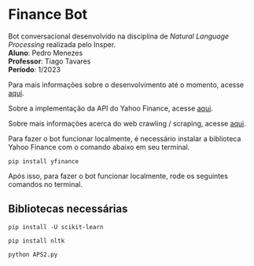 # Finance Bot

Bot conversacional desenvolvido na disciplina de *Natural Language Processing* realizada pelo Insper. <br />
**Aluno**: Pedro Menezes <br />
**Professor**: Tiago Tavares <br />
**Período**: 1/2023 <br />

Para mais informações sobre o desenvolvimento até o momento, acesse [aqui](ensaio_0.md).

Sobre a implementação da API do Yahoo Finance, acesse [aqui](ensaio_1.md).

Sobre mais informações acerca do web crawling / scraping, acesse [aqui](ensaio_2.md).

Para fazer o bot funcionar localmente, é necessário instalar a biblioteca Yahoo Finance com o comando abaixo em seu terminal.

```
pip install yfinance
```

Após isso, para fazer o bot funcionar localmente, rode os seguintes comandos no terminal.


## Bibliotecas necessárias

```
pip install -U scikit-learn
```
```
pip install nltk
```
```
python APS2.py
```






